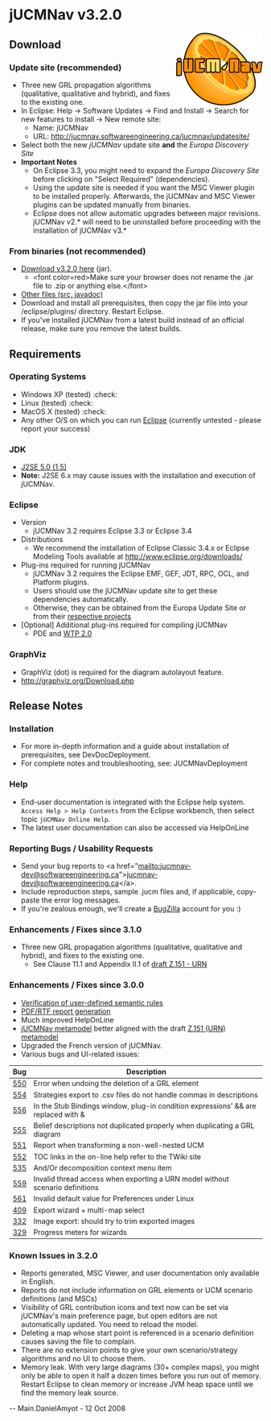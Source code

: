 # jUCMNav v3.2.0

<img align = "right" src= "img/LogoFinal.gif">

<span class="twiki-macro TOC"></span>

## Download

### Update site (recommended)

  - <span class="twiki-macro N"></span> Three new GRL propagation
    algorithms (qualitative, qualitative and hybrid), and fixes to the
    existing one.
  - In Eclipse: Help -\> Software Updates -\> Find and Install -\>
    Search for new features to install -\> New remote site:
      - Name: jUCMNav
      - URL: <http://jucmnav.softwareengineering.ca/jucmnav/updatesite/>
  - Select both the new *jUCMNav* update site **and** the *Europa
    Discovery Site*
  - **Important Notes**
      - On Eclipse 3.3, you might need to expand the *Europa Discovery
        Site* before clicking on "Select Required" (dependencies).
      - Using the update site is needed if you want the MSC Viewer
        plugin to be installed properly. Afterwards, the jUCMNav and MSC
        Viewer plugins can be updated manually from binaries.
      - Eclipse does not allow automatic upgrades between major
        revisions. jUCMNav v2.\* will need to be uninstalled before
        proceeding with the installation of jUCMNav v3.\*

### From binaries (not recommended)

  - [Download v3.2.0
    here](http://jucmnav.softwareengineering.ca/jucmnav/artifacts/seg.jUCMNav/3.2.0/seg.jUCMNav_3.2.0.jar)
    (jar).
      - \<font color=red\>Make sure your browser does not rename the
        .jar file to .zip or anything else.\</font\>
  - [Other files (src,
    javadoc)](http://jucmnav.softwareengineering.ca/jucmnav/artifacts/seg.jUCMNav/3.2.0/)
  - Download and install all prerequisites, then copy the jar file into
    your /eclipse/plugins/ directory. Restart Eclipse.
  - If you've installed jUCMNav from a latest build instead of an
    official release, make sure you remove the latest builds.

## Requirements

### Operating Systems

  - Windows XP (tested) :check:
  - Linux (tested) :check:
  - MacOS X (tested) :check:
  - Any other O/S on which you can run [Eclipse](http://www.eclipse.org)
    (currently untested - please report your success)

### JDK

  - [J2SE 5.0 (1.5)](http://java.sun.com/j2se/1.5.0/index.jsp)
  - **Note:** J2SE 6.x may cause issues with the installation and
    execution of jUCMNav.

### Eclipse

  - Version
      - jUCMNav 3.2 requires Eclipse 3.3 or Eclipse 3.4
  - Distributions
      - We recommend the installation of Eclipse Classic 3.4.x or
        Eclipse Modeling Tools available at
        <http://www.eclipse.org/downloads/>
  - Plug-ins required for running jUCMNav
      - jUCMNav 3.2 requires the Eclipse EMF, GEF, JDT, RPC, OCL, and
        Platform plugins.
      - Users should use the jUCMNav update site to get these
        dependencies automatically.
      - Otherwise, they can be obtained from the Europa Update Site or
        from their [respective
        projects](http://www.eclipse.org/projects/listofprojects.php)
  - \[Optional\] Additional plug-ins required for compiling jUCMNav
      - PDE and
        [WTP 2.0](http://download.eclipse.org/webtools/downloads/)

### GraphViz

  - GraphViz (dot) is required for the diagram autolayout feature.
  - <http://graphviz.org/Download.php>

## Release Notes

### Installation

  - For more in-depth information and a guide about installation of
    prerequisites, see DevDocDeployment.
  - For complete notes and troubleshooting, see: JUCMNavDeployment

### Help

  - End-user documentation is integrated with the Eclipse help system.
    `Access Help > Help Contents` from the Eclipse workbench, then
    select topic `jUCMNav Online Help`.
  - The latest user documentation can also be accessed via HelpOnLine

### Reporting Bugs / Usability Requests

  - Send your bug reports to \<a
    href="[mailto:jucmnav-dev@softwareengineering.ca](mailto:jucmnav-dev@softwareengineering.ca)"\><jucmnav-dev@softwareengineering.ca>\</a\>.
  - Include reproduction steps, sample .jucm files and, if applicable,
    copy-paste the error log messages.
  - If you're zealous enough, we'll create a
    [BugZilla](http://jucmnav.softwareengineering.ca/bugzilla/) account
    for you :)

### Enhancements / Fixes since 3.1.0

  - <span class="twiki-macro N"></span> Three new GRL propagation
    algorithms (qualitative, qualitative and hybrid), and fixes to the
    existing one.
      - See Clause 11.1 and Appendix II.1 of [draft Z.151 -
        URN](http://jucmnav.softwareengineering.ca/twiki/bin/view/UCM/DraftZ151Standard)

### Enhancements / Fixes since 3.0.0

  - <span class="twiki-macro N"></span> [Verification of user-defined
    semantic
    rules](http://jucmnav.softwareengineering.ca/twiki/bin/view/ProjetSEG/SemanticVerification)
  - <span class="twiki-macro N"></span> [PDF/RTF report
    generation](HelpOnLine#Report_Generation)
  - Much improved HelpOnLine
  - [jUCMNav metamodel](URNMetaModel) better aligned with the draft
    [Z.151 (URN)
    metamodel](http://jucmnav.softwareengineering.ca/twiki/bin/view/UCM/DraftZ151Metamodel)
  - Upgraded the French version of jUCMNav.
  - Various bugs and UI-related issues:

| **Bug** | **Description** |
| --- | --- |
| <a href="http://jucmnav.softwareengineering.ca/bugzilla/show_bug.cgi?id=550">550</a> | Error when undoing the deletion of a GRL element |
| <a href="http://jucmnav.softwareengineering.ca/bugzilla/show_bug.cgi?id=554">554</a> | Strategies export to .csv files do not handle commas in descriptions | 
| <a href="http://jucmnav.softwareengineering.ca/bugzilla/show_bug.cgi?id=556">556</a> | In the Stub Bindings window, plug-in condition expressions' &amp;&amp; are replaced with &amp; | 
| <a href="http://jucmnav.softwareengineering.ca/bugzilla/show_bug.cgi?id=555">555</a> | Belief descriptions not duplicated properly when duplicating a GRL diagram | 
| <a href="http://jucmnav.softwareengineering.ca/bugzilla/show_bug.cgi?id=551">551</a> | Report when transforming a non-well-nested UCM | 
| <a href="http://jucmnav.softwareengineering.ca/bugzilla/show_bug.cgi?id=552">552</a> | TOC links in the on-line help refer to the TWiki site | 
| <a href="http://jucmnav.softwareengineering.ca/bugzilla/show_bug.cgi?id=535">535</a> | And/Or decomposition context menu item | 
| <a href="http://jucmnav.softwareengineering.ca/bugzilla/show_bug.cgi?id=559">559</a> | Invalid thread access when exporting a URN model without scenario definitions |
| <a href="http://jucmnav.softwareengineering.ca/bugzilla/show_bug.cgi?id=561">561</a> | Invalid default value for Preferences under Linux | 
| <a href="http://jucmnav.softwareengineering.ca/bugzilla/show_bug.cgi?id=409">409</a> | Export wizard + multi-map select | 
| <a href="http://jucmnav.softwareengineering.ca/bugzilla/show_bug.cgi?id=332">332</a> | Image export: should try to trim exported images | 
| <a href="http://jucmnav.softwareengineering.ca/bugzilla/show_bug.cgi?id=329">329</a> | Progress meters for wizards | 
### Known Issues in 3.2.0

  - Reports generated, MSC Viewer, and user documentation only available
    in English.
  - Reports do not include information on GRL elements or UCM scenario
    definitions (and MSCs)
  - Visibility of GRL contribution icons and text now can be set via
    jUCMNav's main preference page, but open editors are not
    automatically updated. You need to reload the model.
  - Deleting a map whose start point is referenced in a scenario
    definition causes saving the file to complain.
  - There are no extension points to give your own scenario/strategy
    algorithms and no UI to choose them.
  - Memory leak. With very large diagrams (30+ complex maps), you might
    only be able to open it half a dozen times before you run out of
    memory. Restart Eclipse to clean memory or increase JVM heap space
    until we find the memory leak source.

\-- Main.DanielAmyot - 12 Oct 2008
